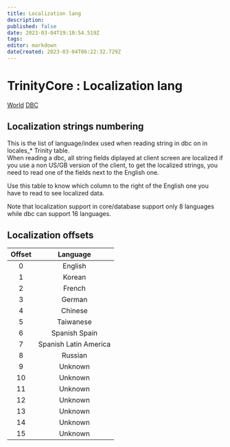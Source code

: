 ```yaml
---
title: Localization lang
description: 
published: false
date: 2023-03-04T19:10:54.519Z
tags: 
editor: markdown
dateCreated: 2023-03-04T06:22:32.729Z
---
```


# TrinityCore : Localization lang
[World](/database/master/world/home)
[DBC](/files/DBC)

**Localization strings numbering**
----------------------------------

This is the list of language/index used when reading string in dbc on in
locales\_\* Trinity table.  
When reading a dbc, all string fields diplayed at client screen are
localized if you use a non US/GB version of the client, to get the
localized strings, you need to read one of the fields next to the
English one.

Use this table to know which column to the right of the English one you
have to read to see localized data.

Note that localization support in core/database support only 8 languages
while dbc can support 16 languages.

**Localization offsets**
------------------------

| **Offset** | **Language**          |
|:----------:|:---------------------:|
| 0          | English               |
| 1          | Korean                |
| 2          | French                |
| 3          | German                |
| 4          | Chinese               |
| 5          | Taiwanese             |
| 6          | Spanish Spain         |
| 7          | Spanish Latin America |
| 8          | Russian               |
| 9          | Unknown               |
| 10         | Unknown               |
| 11         | Unknown               |
| 12         | Unknown               |
| 13         | Unknown               |
| 14         | Unknown               |
| 15         | Unknown               |
